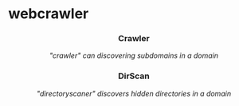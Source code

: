 # webcrawler


<h3><p align="center">Crawler</p></h3>

<p align="center"><i> "crawler"  can discovering subdomains in a domain </i></p>


<h3><p align="center">DirScan</p></h3>

<p align="center"><i>"directoryscaner" discovers hidden directories in a domain</i></p>


